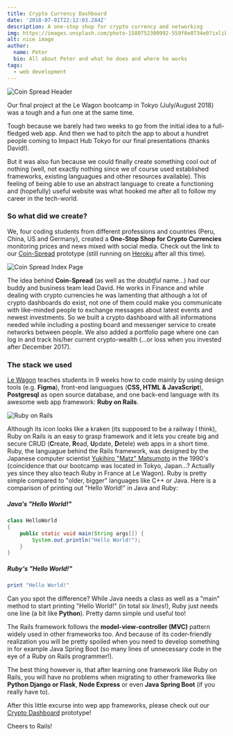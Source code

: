 ```yaml
---
title: Crypto Currency Dashboard
date: '2018-07-01T22:12:03.284Z'
description: A one-stop shop for crypto currency and networking
img: https://images.unsplash.com/photo-1580752300992-559f8e0734e0?ixlib=rb-1.2.1&ixid=eyJhcHBfaWQiOjEyMDd9&auto=format&fit=crop&w=634&q=80
alt: nice image
author:
  name: Peter
  bio: All about Peter and what he does and where he works
tags:
  - web development
---
```


![Coin Spread Header](./bitcoin.jpg)

Our final project at the Le Wagon bootcamp in Tokyo (July/August 2018) was a tough and a fun one at the same time.

Tough because we barely had two weeks to go from the initial idea to a full-fledged web app. And then we had to pitch the app to about a hundret people coming to Impact Hub Tokyo for our final presentations (thanks David!).

But it was also fun because we could finally create something cool out of nothing (well, not exactly nothing since we of course used established frameworks, existing languagues and other resources available). This feeling of being able to use an abstract language to create a functioning and (hopefully) useful website was what hooked me after all to follow my career in the tech-world.

### So what did we create?

We, four coding students from different professions and countries (Peru, China, US and Germany), created a **One-Stop Shop for Crypto Currencies** monitoring prices and news mixed with social media. Check out the link to our [Coin-Spread](http://www.coin-spread.com) prototype (still running on [Heroku](https://www.heroku.com/home) after all this time).

![Coin Spread Index Page](./coinspread.jpg)

The idea behind **Coin-Spread** (as well as the _doubtful_ name...) had our buddy and business team lead David. He works in Finance and while dealing with crypto currencies he was lamenting that although a lot of crypto dashboards do exist, not one of them could make you communicate with like-minded people to exchange messages about latest events and newest investments. So we built a crypto dashboard with all informations needed while including a posting board and messenger service to create networks between people. We also added a portfolio page where one can log in and track his/her current crypto-wealth (...or loss when you invested after December 2017).

### The stack we used

[Le Wagon](https://www.lewagon.com/) teaches students in 9 weeks how to code mainly by using design tools (e.g. **Figma**), front-end languagues (**CSS, HTML & JavaScript**), **Postgresql** as open source database, and one back-end language with its awesome web app framework: **Ruby on Rails**.

![Ruby on Rails](./rubyrails.png)

Although its icon looks like a kraken <i class="em em-octopus" aria-role="presentation" aria-label="OCTOPUS"></i> (its supposed to be a railway I think), Ruby on Rails is an easy to grasp framework and it lets you create big and secure CRUD (**C**reate, **R**ead, **U**pdate, **D**etele) web apps in a short time. Ruby, the languague behind the Rails framework, was designed by the Japanese computer scientist [Yukihiro "Matz" Matsumoto](https://en.wikipedia.org/wiki/Yukihiro_Matsumoto) in the 1990's (coincidence that our bootcamp was located in Tokyo, Japan...? Actually yes since they also teach Ruby in France at Le Wagon). Ruby is pretty simple compared to "older, bigger" languages like C++ or Java. Here is a comparison of printing out "Hello World!" in Java and Ruby:

##### Java's "Hello World!"

```java
class HelloWorld
{
    public static void main(String args[]) {
        System.out.println("Hello World!");
    }
}
```

##### Ruby's "Hello World!"

```ruby
print "Hello World!"
```

Can you spot the difference? While Java needs a class as well as a "main" method to start printing "Hello World!" (in total _six lines_!), Ruby just needs one line (a bit like **Python**). Pretty damn simple und useful too!

The Rails framework follows the **model-view-controller (MVC)** pattern widely used in other frameworks too. And because of its coder-friendly realization you will be pretty spoiled when you need to develop something in for example Java Spring Boot (so many lines of unnecessary code in the eye of a Ruby on Rails programmer!).

The best thing however is, that after learning one framework like Ruby on Rails, you will have no problems when migrating to other frameworks like **Python Django or Flask**, **Node Express** or even **Java Spring Boot** (if you really have to).

After this little excurse into wep app frameworks, please check out our [Crypto Dashboard](http://www.coin-spread.com) prototype!

Cheers to Rails!
<i class="em em-bullettrain_side" aria-role="presentation" aria-label="HIGH-SPEED TRAIN"></i>
<i class="em em-sunrise" aria-role="presentation" aria-label="SUNRISE"></i>
